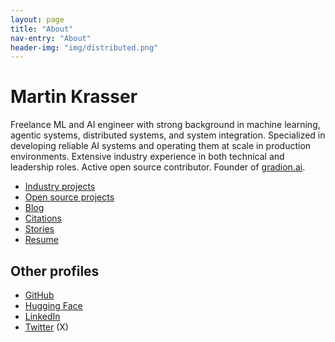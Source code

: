 ```yaml
---
layout: page
title: "About"
nav-entry: "About"
header-img: "img/distributed.png"
---
```


# Martin Krasser

Freelance ML and AI engineer with strong background in machine learning, agentic systems, distributed systems, and system integration. Specialized in developing reliable AI systems and operating them at scale in production environments. Extensive industry experience in both technical and leadership roles. Active open source contributor.
 Founder of [gradion.ai](https://gradion.ai).

- [Industry projects](/industry/)
- [Open source projects](/open-source/)
- [Blog](/)
- [Citations](/citations/)
- [Stories](/stories/)
- [Resume](/resume/)

<p></p>

## Other profiles

- [GitHub](https://github.com/krasserm)
- [Hugging Face](https://huggingface.co/krasserm)
- [LinkedIn](https://linkedin.com/in/krasserm)
- [Twitter](https://x.com/mrt1nz) (X)

